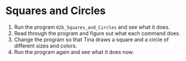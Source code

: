 # Squares and Circles

1. Run the program `02b_Squares_and_Circles` and see what it does.
2. Read through the program and figure out what each command does.
3. Change the program so that Tina draws a square and a circle of different sizes and colors.
4. Run the program again and see what it does now.

